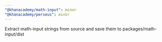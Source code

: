 ```yaml
---
"@khanacademy/math-input": minor
"@khanacademy/perseus": minor
---
```


Extract math-input strings from source and save them to packages/math-input/dist
